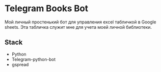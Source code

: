# Telegram Books Bot

Мой личный простенький бот для управления excel табличкой в Google sheets. Эта табличка
служит мне для учета моей личной библиотеки.

## Stack
- Python
- Telegram-python-bot
- gspread